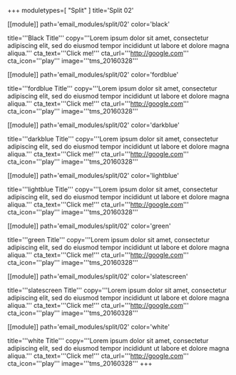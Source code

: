 +++
moduletypes=[ "Split" ]
title='Split 02'

[[module]]
path='email_modules/split/02'
color='black'

title='''Black Title'''
copy='''Lorem ipsum dolor sit amet, consectetur adipiscing elit, sed do eiusmod tempor incididunt ut labore et dolore magna aliqua.'''
cta_text='''Click me!'''
cta_url='''http://google.com'''
cta_icon='''play'''
image='''tms_20160328'''

[[module]]
path='email_modules/split/02'
color='fordblue'

title='''fordblue Title'''
copy='''Lorem ipsum dolor sit amet, consectetur adipiscing elit, sed do eiusmod tempor incididunt ut labore et dolore magna aliqua.'''
cta_text='''Click me!'''
cta_url='''http://google.com'''
cta_icon='''play'''
image='''tms_20160328'''

[[module]]
path='email_modules/split/02'
color='darkblue'

title='''darkblue Title'''
copy='''Lorem ipsum dolor sit amet, consectetur adipiscing elit, sed do eiusmod tempor incididunt ut labore et dolore magna aliqua.'''
cta_text='''Click me!'''
cta_url='''http://google.com'''
cta_icon='''play'''
image='''tms_20160328'''

[[module]]
path='email_modules/split/02'
color='lightblue'

title='''lightblue Title'''
copy='''Lorem ipsum dolor sit amet, consectetur adipiscing elit, sed do eiusmod tempor incididunt ut labore et dolore magna aliqua.'''
cta_text='''Click me!'''
cta_url='''http://google.com'''
cta_icon='''play'''
image='''tms_20160328'''

[[module]]
path='email_modules/split/02'
color='green'

title='''green Title'''
copy='''Lorem ipsum dolor sit amet, consectetur adipiscing elit, sed do eiusmod tempor incididunt ut labore et dolore magna aliqua.'''
cta_text='''Click me!'''
cta_url='''http://google.com'''
cta_icon='''play'''
image='''tms_20160328'''

[[module]]
path='email_modules/split/02'
color='slatescreen'

title='''slatescreen Title'''
copy='''Lorem ipsum dolor sit amet, consectetur adipiscing elit, sed do eiusmod tempor incididunt ut labore et dolore magna aliqua.'''
cta_text='''Click me!'''
cta_url='''http://google.com'''
cta_icon='''play'''
image='''tms_20160328'''

[[module]]
path='email_modules/split/02'
color='white'

title='''white Title'''
copy='''Lorem ipsum dolor sit amet, consectetur adipiscing elit, sed do eiusmod tempor incididunt ut labore et dolore magna aliqua.'''
cta_text='''Click me!'''
cta_url='''http://google.com'''
cta_icon='''play'''
image='''tms_20160328'''
+++